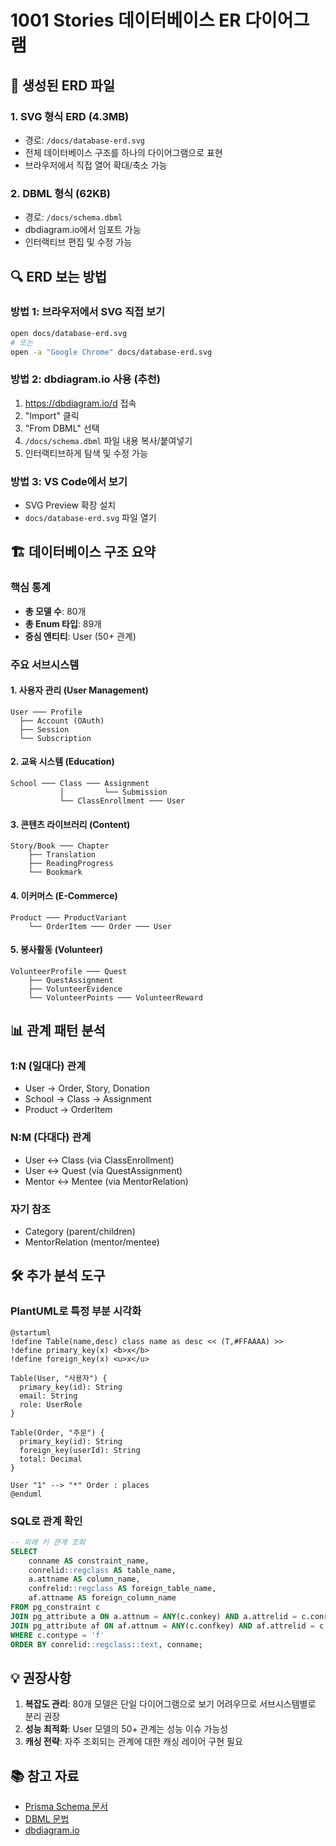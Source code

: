 # 1001 Stories 데이터베이스 ER 다이어그램

## 📁 생성된 ERD 파일

### 1. **SVG 형식 ERD** (4.3MB)
- 경로: `/docs/database-erd.svg`
- 전체 데이터베이스 구조를 하나의 다이어그램으로 표현
- 브라우저에서 직접 열어 확대/축소 가능

### 2. **DBML 형식** (62KB)
- 경로: `/docs/schema.dbml`
- dbdiagram.io에서 임포트 가능
- 인터랙티브 편집 및 수정 가능

## 🔍 ERD 보는 방법

### 방법 1: 브라우저에서 SVG 직접 보기
```bash
open docs/database-erd.svg
# 또는
open -a "Google Chrome" docs/database-erd.svg
```

### 방법 2: dbdiagram.io 사용 (추천)
1. https://dbdiagram.io/d 접속
2. "Import" 클릭
3. "From DBML" 선택
4. `/docs/schema.dbml` 파일 내용 복사/붙여넣기
5. 인터랙티브하게 탐색 및 수정 가능

### 방법 3: VS Code에서 보기
- SVG Preview 확장 설치
- `docs/database-erd.svg` 파일 열기

## 🏗️ 데이터베이스 구조 요약

### 핵심 통계
- **총 모델 수**: 80개
- **총 Enum 타입**: 89개
- **중심 엔티티**: User (50+ 관계)

### 주요 서브시스템

#### 1. **사용자 관리 (User Management)**
```
User ─── Profile
  ├── Account (OAuth)
  ├── Session
  └── Subscription
```

#### 2. **교육 시스템 (Education)**
```
School ─── Class ─── Assignment
           │         └── Submission
           └── ClassEnrollment ─── User
```

#### 3. **콘텐츠 라이브러리 (Content)**
```
Story/Book ─── Chapter
    ├── Translation
    ├── ReadingProgress
    └── Bookmark
```

#### 4. **이커머스 (E-Commerce)**
```
Product ─── ProductVariant
    └── OrderItem ─── Order ─── User
```

#### 5. **봉사활동 (Volunteer)**
```
VolunteerProfile ─── Quest
    ├── QuestAssignment
    ├── VolunteerEvidence
    └── VolunteerPoints ─── VolunteerReward
```

## 📊 관계 패턴 분석

### 1:N (일대다) 관계
- User → Order, Story, Donation
- School → Class → Assignment
- Product → OrderItem

### N:M (다대다) 관계
- User ↔ Class (via ClassEnrollment)
- User ↔ Quest (via QuestAssignment)
- Mentor ↔ Mentee (via MentorRelation)

### 자기 참조
- Category (parent/children)
- MentorRelation (mentor/mentee)

## 🛠️ 추가 분석 도구

### PlantUML로 특정 부분 시각화
```plantuml
@startuml
!define Table(name,desc) class name as desc << (T,#FFAAAA) >>
!define primary_key(x) <b>x</b>
!define foreign_key(x) <u>x</u>

Table(User, "사용자") {
  primary_key(id): String
  email: String
  role: UserRole
}

Table(Order, "주문") {
  primary_key(id): String
  foreign_key(userId): String
  total: Decimal
}

User "1" --> "*" Order : places
@enduml
```

### SQL로 관계 확인
```sql
-- 외래 키 관계 조회
SELECT 
    conname AS constraint_name,
    conrelid::regclass AS table_name,
    a.attname AS column_name,
    confrelid::regclass AS foreign_table_name,
    af.attname AS foreign_column_name
FROM pg_constraint c
JOIN pg_attribute a ON a.attnum = ANY(c.conkey) AND a.attrelid = c.conrelid
JOIN pg_attribute af ON af.attnum = ANY(c.confkey) AND af.attrelid = c.confrelid
WHERE c.contype = 'f'
ORDER BY conrelid::regclass::text, conname;
```

## 💡 권장사항

1. **복잡도 관리**: 80개 모델은 단일 다이어그램으로 보기 어려우므로 서브시스템별로 분리 권장
2. **성능 최적화**: User 모델의 50+ 관계는 성능 이슈 가능성
3. **캐싱 전략**: 자주 조회되는 관계에 대한 캐싱 레이어 구현 필요

## 📚 참고 자료

- [Prisma Schema 문서](https://www.prisma.io/docs/concepts/components/prisma-schema)
- [DBML 문법](https://www.dbml.org/docs/)
- [dbdiagram.io](https://dbdiagram.io)